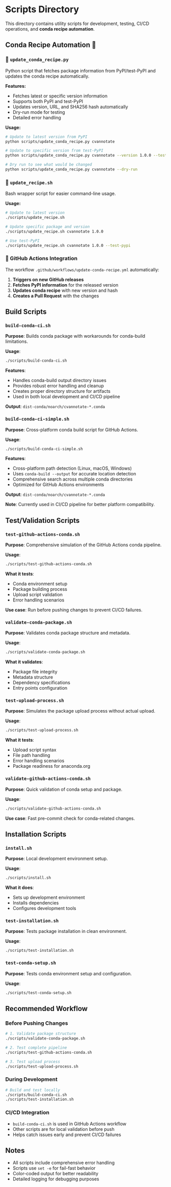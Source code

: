 # Scripts Directory

This directory contains utility scripts for development, testing, CI/CD operations, and **conda recipe automation**.

## Conda Recipe Automation 🚀

### 🐍 `update_conda_recipe.py`
Python script that fetches package information from PyPI/test-PyPI and updates the conda recipe automatically.

**Features:**
- Fetches latest or specific version information
- Supports both PyPI and test-PyPI
- Updates version, URL, and SHA256 hash automatically
- Dry-run mode for testing
- Detailed error handling

**Usage:**
```bash
# Update to latest version from PyPI
python scripts/update_conda_recipe.py cvannotate

# Update to specific version from test-PyPI
python scripts/update_conda_recipe.py cvannotate --version 1.0.0 --test-pypi

# Dry run to see what would be changed
python scripts/update_conda_recipe.py cvannotate --dry-run
```

### 🔧 `update_recipe.sh`
Bash wrapper script for easier command-line usage.

**Usage:**
```bash
# Update to latest version
./scripts/update_recipe.sh

# Update specific package and version
./scripts/update_recipe.sh cvannotate 1.0.0

# Use test-PyPI
./scripts/update_recipe.sh cvannotate 1.0.0 --test-pypi
```

### 🤖 GitHub Actions Integration
The workflow `.github/workflows/update-conda-recipe.yml` automatically:
1. **Triggers on new GitHub releases**
2. **Fetches PyPI information** for the released version  
3. **Updates conda recipe** with new version and hash
4. **Creates a Pull Request** with the changes

## Build Scripts

### `build-conda-ci.sh`
**Purpose**: Builds conda package with workarounds for conda-build limitations.

**Usage**:
```bash
./scripts/build-conda-ci.sh
```

**Features**:
- Handles conda-build output directory issues
- Provides robust error handling and cleanup
- Creates proper directory structure for artifacts
- Used in both local development and CI/CD pipeline

**Output**: `dist-conda/noarch/cvannotate-*.conda`

### `build-conda-ci-simple.sh`
**Purpose**: Cross-platform conda build script for GitHub Actions.

**Usage**:
```bash
./scripts/build-conda-ci-simple.sh
```

**Features**:
- Cross-platform path detection (Linux, macOS, Windows)
- Uses `conda-build --output` for accurate location detection
- Comprehensive search across multiple conda directories
- Optimized for GitHub Actions environments

**Output**: `dist-conda/noarch/cvannotate-*.conda`

**Note**: Currently used in CI/CD pipeline for better platform compatibility.

## Test/Validation Scripts

### `test-github-actions-conda.sh`
**Purpose**: Comprehensive simulation of the GitHub Actions conda pipeline.

**Usage**:
```bash
./scripts/test-github-actions-conda.sh
```

**What it tests**:
- Conda environment setup
- Package building process
- Upload script validation  
- Error handling scenarios

**Use case**: Run before pushing changes to prevent CI/CD failures.

### `validate-conda-package.sh`
**Purpose**: Validates conda package structure and metadata.

**Usage**:
```bash
./scripts/validate-conda-package.sh
```

**What it validates**:
- Package file integrity
- Metadata structure
- Dependency specifications
- Entry points configuration

### `test-upload-process.sh`
**Purpose**: Simulates the package upload process without actual upload.

**Usage**:
```bash
./scripts/test-upload-process.sh
```

**What it tests**:
- Upload script syntax
- File path handling
- Error handling scenarios
- Package readiness for anaconda.org

### `validate-github-actions-conda.sh`
**Purpose**: Quick validation of conda setup and package.

**Usage**:
```bash
./scripts/validate-github-actions-conda.sh
```

**Use case**: Fast pre-commit check for conda-related changes.

## Installation Scripts

### `install.sh`
**Purpose**: Local development environment setup.

**Usage**:
```bash
./scripts/install.sh
```

**What it does**:
- Sets up development environment
- Installs dependencies
- Configures development tools

### `test-installation.sh`
**Purpose**: Tests package installation in clean environment.

**Usage**:
```bash
./scripts/test-installation.sh
```

### `test-conda-setup.sh`
**Purpose**: Tests conda environment setup and configuration.

**Usage**:
```bash
./scripts/test-conda-setup.sh
```

## Recommended Workflow

### Before Pushing Changes
```bash
# 1. Validate package structure
./scripts/validate-conda-package.sh

# 2. Test complete pipeline
./scripts/test-github-actions-conda.sh

# 3. Test upload process
./scripts/test-upload-process.sh
```

### During Development
```bash
# Build and test locally
./scripts/build-conda-ci.sh
./scripts/test-installation.sh
```

### CI/CD Integration
- `build-conda-ci.sh` is used in GitHub Actions workflow
- Other scripts are for local validation before push
- Helps catch issues early and prevent CI/CD failures

## Notes

- All scripts include comprehensive error handling
- Scripts use `set -e` for fail-fast behavior
- Color-coded output for better readability
- Detailed logging for debugging purposes
